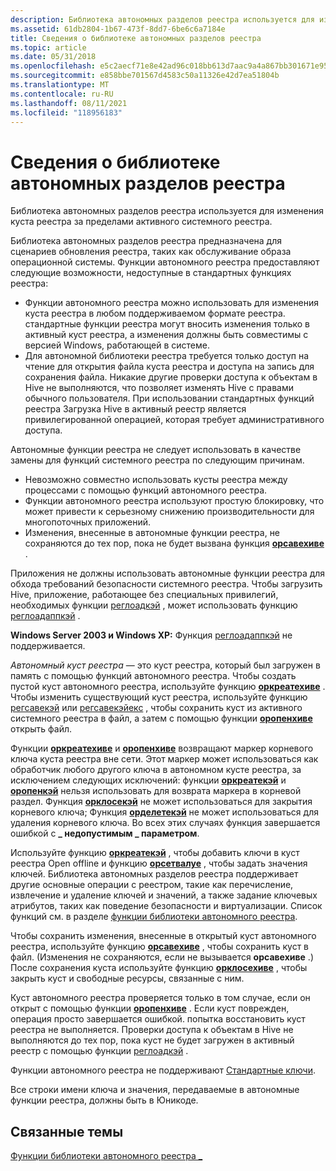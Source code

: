 ```yaml
---
description: Библиотека автономных разделов реестра используется для изменения куста реестра за пределами активного системного реестра.
ms.assetid: 61db2804-1b67-473f-8dd7-6be6c6a7184e
title: Сведения о библиотеке автономных разделов реестра
ms.topic: article
ms.date: 05/31/2018
ms.openlocfilehash: e5c2aecf71e8e42ad96c018bb613d7aac9a4a867bb301671e9553f1768a4ce44
ms.sourcegitcommit: e858bbe701567d4583c50a11326e42d7ea51804b
ms.translationtype: MT
ms.contentlocale: ru-RU
ms.lasthandoff: 08/11/2021
ms.locfileid: "118956183"
---
```

# <a name="about-the-offline-registry-library"></a>Сведения о библиотеке автономных разделов реестра

Библиотека автономных разделов реестра используется для изменения куста реестра за пределами активного системного реестра.

Библиотека автономных разделов реестра предназначена для сценариев обновления реестра, таких как обслуживание образа операционной системы. Функции автономного реестра предоставляют следующие возможности, недоступные в стандартных функциях реестра:

-   Функции автономного реестра можно использовать для изменения куста реестра в любом поддерживаемом формате реестра. стандартные функции реестра могут вносить изменения только в активный куст реестра, а изменения должны быть совместимы с версией Windows, работающей в системе.
-   Для автономной библиотеки реестра требуется только доступ на чтение для открытия файла куста реестра и доступа на запись для сохранения файла. Никакие другие проверки доступа к объектам в Hive не выполняются, что позволяет изменять Hive с правами обычного пользователя. При использовании стандартных функций реестра Загрузка Hive в активный реестр является привилегированной операцией, которая требует административного доступа.

Автономные функции реестра не следует использовать в качестве замены для функций системного реестра по следующим причинам.

-   Невозможно совместно использовать кусты реестра между процессами с помощью функций автономного реестра.
-   Функции автономного реестра используют простую блокировку, что может привести к серьезному снижению производительности для многопоточных приложений.
-   Изменения, внесенные в автономные функции реестра, не сохраняются до тех пор, пока не будет вызвана функция [**орсавехиве**](orsavehive.md) .

Приложения не должны использовать автономные функции реестра для обхода требований безопасности системного реестра. Чтобы загрузить Hive, приложение, работающее без специальных привилегий, необходимых функции [реглоадкэй](/windows/win32/api/winreg/nf-winreg-regloadkeya) , может использовать функцию [реглоадаппкэй](/windows/win32/api/winreg/nf-winreg-regloadappkeya) .

**Windows Server 2003 и Windows XP:** Функция [реглоадаппкэй](/windows/win32/api/winreg/nf-winreg-regloadappkeya) не поддерживается.

*Автономный куст реестра* — это куст реестра, который был загружен в память с помощью функций автономного реестра. Чтобы создать пустой куст автономного реестра, используйте функцию [**оркреатехиве**](orcreatehive.md) . Чтобы изменить существующий куст реестра, используйте функцию [регсавекэй](/windows/win32/api/winreg/nf-winreg-regsavekeya) или [регсавекэйекс](/windows/win32/api/winreg/nf-winreg-regsavekeyexa) , чтобы сохранить куст из активного системного реестра в файл, а затем с помощью функции [**оропенхиве**](oropenhive.md) открыть файл.

Функции [**оркреатехиве**](orcreatehive.md) и [**оропенхиве**](oropenhive.md) возвращают маркер корневого ключа куста реестра вне сети. Этот маркер может использоваться как обработчик любого другого ключа в автономном кусте реестра, за исключением следующих исключений: функции [**оркреатекэй**](orcreatekey.md) и [**оропенкэй**](oropenkey.md) нельзя использовать для возврата маркера в корневой раздел. Функция [**орклосекэй**](orclosekey.md) не может использоваться для закрытия корневого ключа; Функция [**орделетекэй**](ordeletekey.md) не может использоваться для удаления корневого ключа. Во всех этих случаях функция завершается ошибкой с **\_ недопустимым \_ параметром**.

Используйте функцию [**оркреатекэй**](orcreatekey.md) , чтобы добавить ключи в куст реестра Open offline и функцию [**орсетвалуе**](orsetvalue.md) , чтобы задать значения ключей. Библиотека автономных разделов реестра поддерживает другие основные операции с реестром, такие как перечисление, извлечение и удаление ключей и значений, а также задание ключевых атрибутов, таких как поведение безопасности и виртуализации. Список функций см. в разделе [функции библиотеки автономного реестра](offline-registry-library-functions.md).

Чтобы сохранить изменения, внесенные в открытый куст автономного реестра, используйте функцию [**орсавехиве**](orsavehive.md) , чтобы сохранить куст в файл. (Изменения не сохраняются, если не вызывается **орсавехиве** .) После сохранения куста используйте функцию [**орклосехиве**](orclosehive.md) , чтобы закрыть куст и свободные ресурсы, связанные с ним.

Куст автономного реестра проверяется только в том случае, если он открыт с помощью функции [**оропенхиве**](oropenhive.md) . Если куст поврежден, операция просто завершается ошибкой. попытка восстановить куст реестра не выполняется. Проверки доступа к объектам в Hive не выполняются до тех пор, пока куст не будет загружен в активный реестр с помощью функции [реглоадкэй](/windows/win32/api/winreg/nf-winreg-regloadkeya) .

Функции автономного реестра не поддерживают [Стандартные ключи](../sysinfo/predefined-keys.md).

Все строки имени ключа и значения, передаваемые в автономные функции реестра, должны быть в Юникоде.

## <a name="related-topics"></a>Связанные темы

<dl> <dt>

[Функции библиотеки автономного реестра \_](offline-registry-library-functions.md)
</dt> </dl>

 

 
